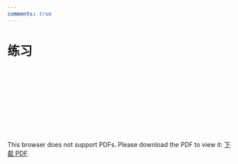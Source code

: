 ```yaml
---
comments: true
---
```


# 练习

<object data="https://eanyang7.github.io/Probability-and-Statistics/assets/6/exercises.pdf" type="application/pdf" width="700px" height="700px">
    <embed src="https://eanyang7.github.io/Probability-and-Statistics/assets/6/exercises.pdf">
        <p>This browser does not support PDFs. Please download the PDF to view it: <a href="https://eanyang7.github.io/Probability-and-Statistics/assets/6/exercises.pdf">下载 PDF</a>.</p>
    </embed>
</object>

